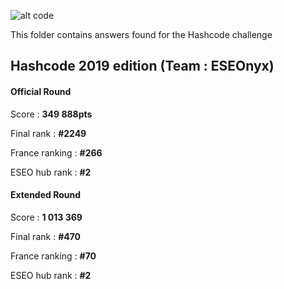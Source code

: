 ![alt code](https://lh3.googleusercontent.com/DgOI6bIT4okTiChnKHdhX19q8vOakOpMYK5BZUj7QGkKPsOB1Z57EdmZtHRl6GlgpzetC_Gai7JrqAFVE1IrGu4f5L3DY8U5VP8CJ4FWFTxKOYNc0c4oQnCDx6wVdj1PTCFpQ2Fn)

This folder contains answers found for the Hashcode challenge 

## Hashcode 2019 edition (Team : ESEOnyx)

#### Official Round

Score : **349 888pts**

Final rank : **#2249**

France ranking : **#266**

ESEO hub rank : **#2**

#### Extended Round

Score : **1 013 369**

Final rank : **#470**

France ranking : **#70**

ESEO hub rank : **#2**

